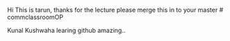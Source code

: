 Hi This is tarun, thanks for the lecture please merge this in to your master # commclassroomOP

Kunal Kushwaha learing github amazing..
